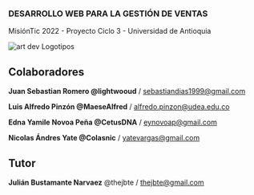 ### **DESARROLLO WEB PARA LA GESTIÓN DE VENTAS**

MisiónTic 2022 - Proyecto Ciclo 3 - Universidad de Antioquia

![art dev Logotipos](https://user-images.githubusercontent.com/81487436/133929583-7d787ea4-b9af-4b0b-9c9d-92a683d758dd.png)

## **Colaboradores** ## 

**Juan Sebastian Romero @lightwooud** / sebastiandias1999@gmail.com

**Luis Alfredo Pinzón @MaeseAlfred** / alfredo.pinzon@udea.edu.co

**Edna Yamile Novoa Peña @CetusDNA** / eynovoap@gmail.com

**Nicolas Ándres Yate @Colasnic** / yatevargas@gmail.com

## **Tutor** ## 

**Julián Bustamante Narvaez** @thejbte / thejbte@gmail.com
